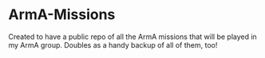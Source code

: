 # ArmA-Missions

Created to have a public repo of all the ArmA missions that will be played in my ArmA group. Doubles as a handy backup of all of them, too!
